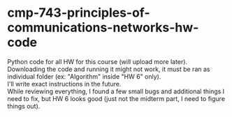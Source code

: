 # cmp-743-principles-of-communications-networks-hw-code
Python code for all HW for this course (will upload more later).  
Downloading the code and running it might not work, it must be ran as individual folder (ex: "Algorithm" inside "HW 6" only).  
I'll write exact instructions in the future.  
While reviewing everything, I found a few small bugs and additional things I need to fix, but HW 6 looks good (just not the midterm part, I need to figure things out).  
